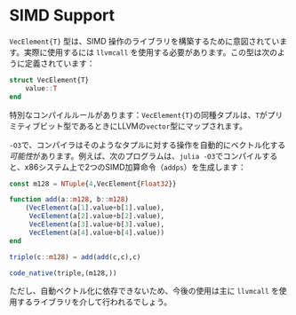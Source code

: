 # SIMD Support

`VecElement{T}` 型は、SIMD 操作のライブラリを構築するために意図されています。実際に使用するには `llvmcall` を使用する必要があります。この型は次のように定義されています：

```julia
struct VecElement{T}
    value::T
end
```

特別なコンパイルルールがあります：`VecElement{T}`の同種タプルは、`T`がプリミティブビット型であるときにLLVMの`vector`型にマップされます。

`-O3`で、コンパイラはそのようなタプルに対する操作を自動的にベクトル化する*可能性*があります。例えば、次のプログラムは、`julia -O3`でコンパイルすると、x86システム上で2つのSIMD加算命令（`addps`）を生成します：

```julia
const m128 = NTuple{4,VecElement{Float32}}

function add(a::m128, b::m128)
    (VecElement(a[1].value+b[1].value),
     VecElement(a[2].value+b[2].value),
     VecElement(a[3].value+b[3].value),
     VecElement(a[4].value+b[4].value))
end

triple(c::m128) = add(add(c,c),c)

code_native(triple,(m128,))
```

ただし、自動ベクトル化に依存できないため、今後の使用は主に `llvmcall` を使用するライブラリを介して行われるでしょう。
